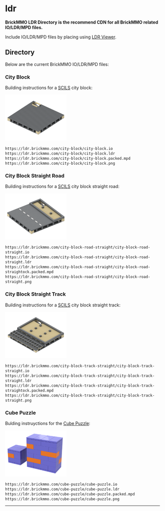 # ldr

<style>@import url("//cdn.brickmmo.com/readme@1.0.0/readme.css");</style>

**BrickMMO LDR Directory is the recommend CDN for all BrickMMO related IO/LDR/MPD files.**

Include IO/LDR/MPD files by placing using [LDR Viewer](https://pages.codeadam.ca/ldr-viewer/).

## Directory

Below are the current BrickMMO IO/LDR/MPD files:

### City Block

Building instructions for a [SCILS](https://scils.brickmmo.com/) city block:

<img alt="City Block Studio Files" src="city-block/city-block.png" width="200">

```
https://ldr.brickmmo.com/city-block/city-block.io
https://ldr.brickmmo.com/city-block/city-block.ldr
https://ldr.brickmmo.com/city-block/city-block.packed.mpd
https://ldr.brickmmo.com/city-block/city-block.png
```

### City Block Straight Road

Building instructions for a [SCILS](https://scils.brickmmo.com/) city block straight road:

<img alt="City Block Studio Files" src="city-block-road-straight/city-block-road-straight.png" width="200">

```
https://ldr.brickmmo.com/city-block-road-straight/city-block-road-straight.io
https://ldr.brickmmo.com/city-block-road-straight/city-block-road-straight.ldr
https://ldr.brickmmo.com/city-block-road-straight/city-block-road-straightock.packed.mpd
https://ldr.brickmmo.com/city-block-road-straight/city-block-road-straight.png
```

### City Block Straight Track

Building instructions for a [SCILS](https://scils.brickmmo.com/) city block straight track:

<img alt="City Block Studio Files" src="city-block-track-straight/city-block-track-straight.png" width="200">

```
https://ldr.brickmmo.com/city-block-track-straight/city-block-track-straight.io
https://ldr.brickmmo.com/city-block-track-straight/city-block-track-straight.ldr
https://ldr.brickmmo.com/city-block-track-straight/city-block-track-straightock.packed.mpd
https://ldr.brickmmo.com/city-block-track-straight/city-block-track-straight.png
```

### Cube Puzzle

Bulding instruyctions for the [Cube Puzzle](https://activities.codeadam.ca/cube):

<img alt="Cube Puzzle Studio Files" src="cube-puzzle/cube-puzzle.png" width="200">

```
https://ldr.brickmmo.com/cube-puzzle/cube-puzzle.io
https://ldr.brickmmo.com/cube-puzzle/cube-puzzle.ldr
https://ldr.brickmmo.com/cube-puzzle/cube-puzzle.packed.mpd
https://ldr.brickmmo.com/cube-puzzle/cube-puzzle.png
```

---

<a href="https://brickmmo.com">
<img src="https://cdn.brickmmo.com/images@1.0.0/brickmmo-logo-coloured-horizontal.png" width="100" alt="">
</a>

<script src="https://cdn.brickmmo.com/bar@1.0.0/bar.js"></script>

